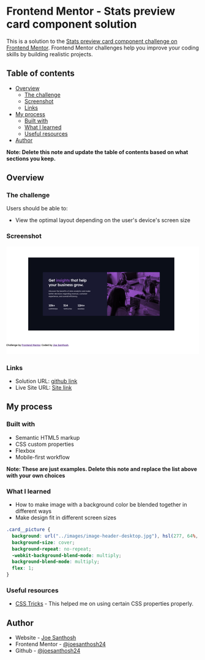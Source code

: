 # Frontend Mentor - Stats preview card component solution

This is a solution to the [Stats preview card component challenge on Frontend Mentor](https://www.frontendmentor.io/challenges/stats-preview-card-component-8JqbgoU62). Frontend Mentor challenges help you improve your coding skills by building realistic projects.

## Table of contents

- [Overview](#overview)
  - [The challenge](#the-challenge)
  - [Screenshot](#screenshot)
  - [Links](#links)
- [My process](#my-process)
  - [Built with](#built-with)
  - [What I learned](#what-i-learned)
  - [Useful resources](#useful-resources)
- [Author](#author)

**Note: Delete this note and update the table of contents based on what sections you keep.**

## Overview

### The challenge

Users should be able to:

- View the optimal layout depending on the user's device's screen size

### Screenshot

![](./images/stats-preview-card-screenshot.png)

### Links

- Solution URL: [github link](https://github.com/joesanthosh24/preview-card-frontend-challenge)
- Live Site URL: [Site link](https://stats-card-challenge.joesanthosh.surge.sh)

## My process

### Built with

- Semantic HTML5 markup
- CSS custom properties
- Flexbox
- Mobile-first workflow

**Note: These are just examples. Delete this note and replace the list above with your own choices**

### What I learned

- How to make image with a background color be blended together in different ways
- Make design fit in different screen sizes

```css
.card__picture {
  background: url("../images/image-header-desktop.jpg"), hsl(277, 64%, 61%);
  background-size: cover;
  background-repeat: no-repeat;
  -webkit-background-blend-mode: multiply;
  background-blend-mode: multiply;
  flex: 1;
}
```

### Useful resources

- [CSS Tricks](https://css-tricks.com/) - This helped me on using certain CSS properties properly.

## Author

- Website - [Joe Santhosh](https://joe-santhosh-portfolio.herokuapp.com/)
- Frontend Mentor - [@joesanthosh24](https://www.frontendmentor.io/profile/joesanthosh24)
- Github - [@joesanthosh24](https://github.com/joesanthosh24)
